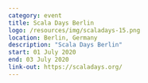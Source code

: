 ```yaml
---
category: event
title: Scala Days Berlin
logo: /resources/img/scaladays-15.png
location: Berlin, Germany
description: "Scala Days Berlin"
start: 01 July 2020
end: 03 July 2020
link-out: https://scaladays.org/
---
```

